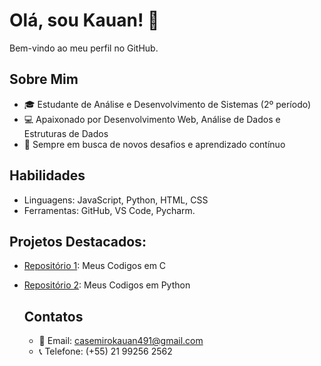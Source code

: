 # Olá, sou Kauan! 👋
Bem-vindo ao meu perfil no GitHub.

  ## Sobre Mim
  - 🎓 Estudante de Análise e Desenvolvimento de Sistemas (2º período)
  - 💻 Apaixonado por Desenvolvimento Web, Análise de Dados e Estruturas de Dados
  - 🎯 Sempre em busca de novos desafios e aprendizado contínuo

  ## Habilidades
  - Linguagens: JavaScript, Python, HTML, CSS
  - Ferramentas: GitHub, VS Code, Pycharm.

## Projetos Destacados:

- [Repositório 1](link-do-repositorio-1): Meus Codigos em C
- [Repositório 2](link-do-repositorio-2): Meus Codigos em Python

  ## Contatos
  - 📧 Email: casemirokauan491@gmail.com
  - 📞 Telefone: (+55) 21 99256 2562


